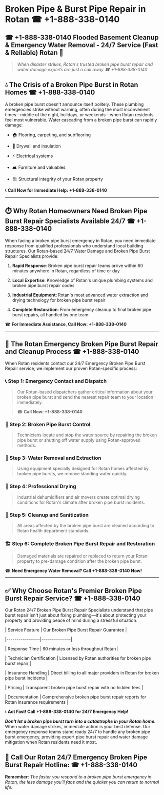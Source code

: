 # Broken Pipe & Burst Pipe Repair in Rotan ☎ +1-888-338-0140  
## ☎ +1-888-338-0140 Flooded Basement Cleanup & Emergency Water Removal - 24/7 Service (Fast & Reliable) Rotan 🚨  

> *When disaster strikes, Rotan's trusted broken pipe burst repair and water damage experts are just a call away ☎ +1-888-338-0140*  

## 💧 The Crisis of a Broken Pipe Burst in Rotan Homes ☎ +1-888-338-0140  

A broken pipe burst doesn't announce itself politely. These plumbing emergencies strike without warning, often during the most inconvenient times—middle of the night, holidays, or weekends—when Rotan residents feel most vulnerable. Water cascading from a broken pipe burst can rapidly damage:  

* 🏠 Flooring, carpeting, and subflooring  
* 🧱 Drywall and insulation  
* ⚡ Electrical systems  
* 🛋️ Furniture and valuables  
* 🏗️ Structural integrity of your Rotan property  

📞 **Call Now for Immediate Help: +1-888-338-0140**  

---  

## ⏱️ Why Rotan Homeowners Need Broken Pipe Burst Repair Specialists Available 24/7 ☎ +1-888-338-0140  

When facing a broken pipe burst emergency in Rotan, you need immediate response from qualified professionals who understand local building structures. Our Rotan-based 24/7 Water Damage and Broken Pipe Burst Repair Specialists provide:  

1. **Rapid Response**: Broken pipe burst repair teams arrive within 60 minutes anywhere in Rotan, regardless of time or day  
2. **Local Expertise**: Knowledge of Rotan's unique plumbing systems and broken pipe burst repair codes  
3. **Industrial Equipment**: Rotan's most advanced water extraction and drying technology for broken pipe burst repair  
4. **Complete Restoration**: From emergency cleanup to final broken pipe burst repairs, all handled by one team  

☎ **For Immediate Assistance, Call Now: +1-888-338-0140**  

---  

## 🔧 The Rotan Emergency Broken Pipe Burst Repair and Cleanup Process ☎ +1-888-338-0140  

When Rotan residents contact our 24/7 Emergency Broken Pipe Burst Repair service, we implement our proven Rotan-specific process:  

### 📞 Step 1: Emergency Contact and Dispatch  
> Our Rotan-based dispatchers gather critical information about your broken pipe burst and send the nearest repair team to your location immediately.  
> ☎ **Call Now: +1-888-338-0140**  

### 🚿 Step 2: Broken Pipe Burst Control  
> Technicians locate and stop the water source by repairing the broken pipe burst or shutting off water supply using Rotan-approved methods.  

### 🌊 Step 3: Water Removal and Extraction  
> Using equipment specially designed for Rotan homes affected by broken pipe bursts, we remove standing water quickly.  

### 💨 Step 4: Professional Drying  
> Industrial dehumidifiers and air movers create optimal drying conditions for Rotan's climate after broken pipe burst incidents.  

### 🧼 Step 5: Cleanup and Sanitization  
> All areas affected by the broken pipe burst are cleaned according to Rotan health department standards.  

### 🏗️ Step 6: Complete Broken Pipe Burst Repair and Restoration  
> Damaged materials are repaired or replaced to return your Rotan property to pre-damage condition after the broken pipe burst.  

☎ **Need Emergency Water Removal? Call +1-888-338-0140 Now!**  

---  

## ✅ Why Choose Rotan's Premier Broken Pipe Burst Repair Service? ☎ +1-888-338-0140  

Our Rotan 24/7 Broken Pipe Burst Repair Specialists understand that pipe burst repair isn't just about fixing plumbing—it's about protecting your property and providing peace of mind during a stressful situation.  

| Service Feature | Our Broken Pipe Burst Repair Guarantee |  
|-----------------|---------------|  
| Response Time | 60 minutes or less throughout Rotan |  
| Technician Certification | Licensed by Rotan authorities for broken pipe burst repair |  
| Insurance Handling | Direct billing to all major providers in Rotan for broken pipe burst incidents |  
| Pricing | Transparent broken pipe burst repair with no hidden fees |  
| Documentation | Comprehensive broken pipe burst repair reports for Rotan insurance requirements |  

📞 **Act Fast! Call +1-888-338-0140 for 24/7 Emergency Help!**  

***Don't let a broken pipe burst turn into a catastrophe in your Rotan home.*** When water damage strikes, immediate action is your best defense. Our emergency response teams stand ready 24/7 to handle any broken pipe burst emergency, providing expert pipe burst repair and water damage mitigation when Rotan residents need it most.  

## 📱 Call Our Rotan 24/7 Emergency Broken Pipe Burst Repair Hotline: ☎ +1-888-338-0140  

**Remember**: *The faster you respond to a broken pipe burst emergency in Rotan, the less damage you'll face and the quicker you can return to normal life.*